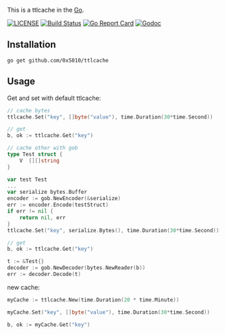 This is a ttlcache in the [Go](http:golang.org).

[![LICENSE](https://img.shields.io/badge/license-MIT-orange.svg)](LICENSE)
[![Build Status](https://travis-ci.org/0x5010/ttlcache.png?branch=master)](https://travis-ci.org/0x5010/ttlcache)
[![Go Report Card](https://goreportcard.com/badge/github.com/0x5010/ttlcache)](https://goreportcard.com/report/github.com/0x5010/ttlcache)
[![Godoc](http://img.shields.io/badge/go-documentation-blue.svg?style=flat-square)](https://godoc.org/github.com/0x5010/ttlcache)

Installation
-----------

	go get github.com/0x5010/ttlcache


Usage
-----------

Get and set with default ttlcache:
```go
// cache bytes
ttlcache.Set("key", []byte("value"), time.Duration(30*time.Second))

// get
b, ok := ttlcache.Get("key")
```
```go
// cache other with gob
type Test struct {
	V  [][]string
}

var test Test
...
var serialize bytes.Buffer
encoder := gob.NewEncoder(&serialize)
err := encoder.Encode(testStruct)
if err != nil {
	return nil, err
}
ttlcache.Set("key", serialize.Bytes(), time.Duration(30*time.Second))

// get
b, ok := ttlcache.Get("key")

t := &Test{}
decoder := gob.NewDecoder(bytes.NewReader(b))
err := decoder.Decode(t)
```
new cache:
```go
myCache := ttlcache.New(time.Duration(20 * time.Minute))

myCache.Set("key", []byte("value"), time.Duration(30*time.Second))

b, ok := myCache.Get("key")

```


